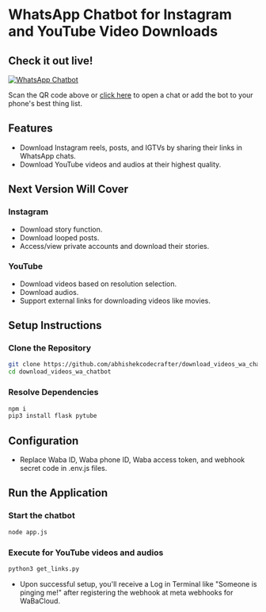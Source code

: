 # WhatsApp Chatbot for Instagram and YouTube Video Downloads


## Check it out live!

[![WhatsApp Chatbot](https://i.ibb.co/PWrhzrF/qrcode-85762736-29dd09ddb37873d98770c2d073e96824.png)](https://wa.me/919717741778)

Scan the QR code above or [click here](https://wa.me/919717741778) to open a chat or add the bot to your phone's best thing list.




## Features
- Download Instagram reels, posts, and IGTVs by sharing their links in WhatsApp chats.
- Download YouTube videos and audios at their highest quality.

## Next Version Will Cover
### Instagram
- Download story function.
- Download looped posts.
- Access/view private accounts and download their stories.

### YouTube
- Download videos based on resolution selection.
- Download audios.
- Support external links for downloading videos like movies.

## Setup Instructions

### Clone the Repository
```bash
git clone https://github.com/abhishekcodecrafter/download_videos_wa_chatbot.git
cd download_videos_wa_chatbot
```

### Resolve Dependencies
```bash
npm i
pip3 install flask pytube
```

## Configuration
- Replace Waba ID, Waba phone ID, Waba access token, and webhook secret code in .env.js files.

## Run the Application

### Start the chatbot
```bash
node app.js 
```
### Execute for YouTube videos and audios
```bash
python3 get_links.py
```

- Upon successful setup, you'll receive a Log in Terminal like "Someone is pinging me!" after registering the webhook at meta webhooks for WaBaCloud.

